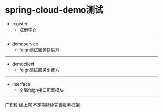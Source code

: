 # spring-cloud-demo测试

- register
  - 注册中心

------



- demoservice
  - feign测试服务提供方

------



- democlient
  - feign测试服务消费方

------



- interface
  - 全局feign接口配置模块

------

广积粮  缓上床  不定期持续完善服务框架





